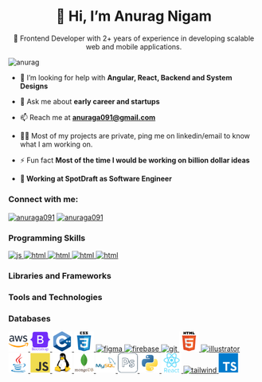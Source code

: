 <!---
anuraga091/anuraga091 is a ✨ special ✨ repository because its `README.md` (this file) appears on your GitHub profile.
You can click the Preview link to take a look at your changes.
--->
<h1 align="center">👋 Hi, I’m Anurag Nigam</h1>
<p align="center">👀 Frontend Developer with 2+ years of experience in developing scalable web and mobile applications.</h3>

<p align="left"> <img src="https://komarev.com/ghpvc/?username=anuraga091" alt="anurag" /> </p>

- 🤔 I’m looking for help with **Angular, React, Backend and System Designs**

- 💬 Ask me about **early career and startups**

- 📫 Reach me at **anuraga091@gmail.com**

- 👨‍💻 Most of my projects are private, ping me on linkedin/email to know what I am working on.

- ⚡ Fun fact **Most of the time I would be working on billion dollar ideas**

- **💞️ Working at SpotDraft as Software Engineer**


<h3 align="left">Connect with me:</h3>
<p align="left">
  <a href="https://www.linkedin.com/in/anuraga091/" target="blank"><img align="center" src="https://cdn-icons-png.flaticon.com/512/174/174857.png" height="30" width="30"               alt="anuraga091"/></a>
  <a href="https://twitter.com/anuraga091" target="blank"><img align="center" src="https://cdn.iconscout.com/icon/free/png-256/free-twitter-x-icon-download-in-svg-png-gif-file-formats--logo-social-media-logos-pack-icons-7740647.png" height="50" width="50" alt="anuraga091"/></a>
</p>

<h3 align="left">Programming Skills</h3>
<p align="left">
  <a href="https://javascript.info/" target="_blank" rel="noreferrer"> <img src="https://img.icons8.com/color/480w/javascript--v1.png" alt="js" width="40" height="40"/> </a>
  <a href="https://developer.mozilla.org/en-US/docs/Web/HTML" target="_blank" rel="noreferrer"> <img src="https://cdn-icons-png.flaticon.com/512/919/919827.png" alt="html" width="40"       height="40"/> 
  </a>
  <a href="https://developer.mozilla.org/en-US/docs/Web/CSS" target="_blank" rel="noreferrer"> <img src="https://cdn-icons-png.flaticon.com/512/919/919826.png" alt="html" width="40"       height="40"/> 
  <a href="https://learn.microsoft.com/en-us/sql/?view=sql-server-ver16" target="_blank" rel="noreferrer"> <img src="https://cdn-icons-png.flaticon.com/512/4299/4299956.png" alt="html"   width="40" height="40"/> 
  </a>
  <a href="https://www.python.org/doc/" target="_blank" rel="noreferrer"> <img src="https://cdn.iconscout.com/icon/free/png-256/free-python-logo-icon-download-in-svg-png-gif-file-formats--programming-language-logos-icons-1720083.png" alt="html"   width="40" height="40"/> 
  </a>
</p>
<h3 align="left">Libraries and Frameworks</h3>

<h3 align="left">Tools and Technologies</h3>

<h3 align="left">Databases</h3>



<p align="left"> <a href="https://aws.amazon.com" target="_blank" rel="noreferrer"> <img src="https://raw.githubusercontent.com/devicons/devicon/master/icons/amazonwebservices/amazonwebservices-original-wordmark.svg" alt="aws" width="40" height="40"/> </a> <a href="https://getbootstrap.com" target="_blank" rel="noreferrer"> <img src="https://raw.githubusercontent.com/devicons/devicon/master/icons/bootstrap/bootstrap-plain-wordmark.svg" alt="bootstrap" width="40" height="40"/> </a> <a href="https://www.w3schools.com/cpp/" target="_blank" rel="noreferrer"> <img src="https://raw.githubusercontent.com/devicons/devicon/master/icons/cplusplus/cplusplus-original.svg" alt="cplusplus" width="40" height="40"/> </a> <a href="https://www.w3schools.com/css/" target="_blank" rel="noreferrer"> <img src="https://raw.githubusercontent.com/devicons/devicon/master/icons/css3/css3-original-wordmark.svg" alt="css3" width="40" height="40"/> </a> <a href="https://www.figma.com/" target="_blank" rel="noreferrer"> <img src="https://www.vectorlogo.zone/logos/figma/figma-icon.svg" alt="figma" width="40" height="40"/> </a> <a href="https://firebase.google.com/" target="_blank" rel="noreferrer"> <img src="https://www.vectorlogo.zone/logos/firebase/firebase-icon.svg" alt="firebase" width="40" height="40"/> </a> <a href="https://git-scm.com/" target="_blank" rel="noreferrer"> <img src="https://www.vectorlogo.zone/logos/git-scm/git-scm-icon.svg" alt="git" width="40" height="40"/> </a> <a href="https://www.w3.org/html/" target="_blank" rel="noreferrer"> <img src="https://raw.githubusercontent.com/devicons/devicon/master/icons/html5/html5-original-wordmark.svg" alt="html5" width="40" height="40"/> </a> <a href="https://www.adobe.com/in/products/illustrator.html" target="_blank" rel="noreferrer"> <img src="https://www.vectorlogo.zone/logos/adobe_illustrator/adobe_illustrator-icon.svg" alt="illustrator" width="40" height="40"/> </a> <a href="https://www.java.com" target="_blank" rel="noreferrer"> <img src="https://raw.githubusercontent.com/devicons/devicon/master/icons/java/java-original.svg" alt="java" width="40" height="40"/> </a> <a href="https://developer.mozilla.org/en-US/docs/Web/JavaScript" target="_blank" rel="noreferrer"> <img src="https://raw.githubusercontent.com/devicons/devicon/master/icons/javascript/javascript-original.svg" alt="javascript" width="40" height="40"/> </a> <a href="https://www.linux.org/" target="_blank" rel="noreferrer"> <img src="https://raw.githubusercontent.com/devicons/devicon/master/icons/linux/linux-original.svg" alt="linux" width="40" height="40"/> </a> <a href="https://www.mongodb.com/" target="_blank" rel="noreferrer"> <img src="https://raw.githubusercontent.com/devicons/devicon/master/icons/mongodb/mongodb-original-wordmark.svg" alt="mongodb" width="40" height="40"/> </a> <a href="https://www.mysql.com/" target="_blank" rel="noreferrer"> <img src="https://raw.githubusercontent.com/devicons/devicon/master/icons/mysql/mysql-original-wordmark.svg" alt="mysql" width="40" height="40"/> </a> <a href="https://www.photoshop.com/en" target="_blank" rel="noreferrer"> <img src="https://raw.githubusercontent.com/devicons/devicon/master/icons/photoshop/photoshop-line.svg" alt="photoshop" width="40" height="40"/> </a> <a href="https://www.python.org" target="_blank" rel="noreferrer"> <img src="https://raw.githubusercontent.com/devicons/devicon/master/icons/python/python-original.svg" alt="python" width="40" height="40"/> </a> <a href="https://reactjs.org/" target="_blank" rel="noreferrer"> <img src="https://raw.githubusercontent.com/devicons/devicon/master/icons/react/react-original-wordmark.svg" alt="react" width="40" height="40"/> </a> <a href="https://tailwindcss.com/" target="_blank" rel="noreferrer"> <img src="https://www.vectorlogo.zone/logos/tailwindcss/tailwindcss-icon.svg" alt="tailwind" width="40" height="40"/> </a> <a href="https://www.typescriptlang.org/" target="_blank" rel="noreferrer"> <img src="https://raw.githubusercontent.com/devicons/devicon/master/icons/typescript/typescript-original.svg" alt="typescript" width="40" height="40"/> </a> </p>
